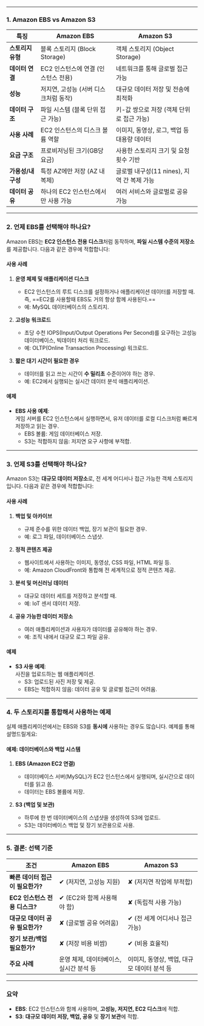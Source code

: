 
---

### 1. Amazon EBS vs Amazon S3 

|**특징**|**Amazon EBS**|**Amazon S3**|
|---|---|---|
|**스토리지 유형**|블록 스토리지 (Block Storage)|객체 스토리지 (Object Storage)|
|**데이터 연결**|EC2 인스턴스에 연결 (인스턴스 전용)|네트워크를 통해 글로벌 접근 가능|
|**성능**|저지연, 고성능 (서버 디스크처럼 동작)|대규모 데이터 저장 및 전송에 최적화|
|**데이터 구조**|파일 시스템 (블록 단위 접근 가능)|키-값 쌍으로 저장 (객체 단위로 접근 가능)|
|**사용 사례**|EC2 인스턴스의 디스크 볼륨 역할|이미지, 동영상, 로그, 백업 등 대용량 데이터|
|**요금 구조**|프로비저닝된 크기(GB당 요금)|사용한 스토리지 크기 및 요청 횟수 기반|
|**가용성/내구성**|특정 AZ에만 저장 (AZ 내복제)|글로벌 내구성(11 nines), 지역 간 복제 가능|
|**데이터 공유**|하나의 EC2 인스턴스에서만 사용 가능|여러 서비스와 글로벌로 공유 가능|

---

### 2. 언제 EBS를 선택해야 하나요?

Amazon EBS는 **EC2 인스턴스 전용 디스크**처럼 동작하며, **파일 시스템 수준의 저장소**를 제공합니다. 다음과 같은 경우에 적합합니다:

#### 사용 사례

1. **운영 체제 및 애플리케이션 디스크**
    
    - EC2 인스턴스의 루트 디스크를 설정하거나 애플리케이션 데이터를 저장할 때. 즉, ==EC2를 사용할때 EBS도 거의 항상 함께 사용된다.==
    - 예: MySQL 데이터베이스의 스토리지.
2. **고성능 워크로드**
    
    - 초당 수천 IOPS(Input/Output Operations Per Second)를 요구하는 고성능 데이터베이스, 빅데이터 처리 워크로드.
    - 예: OLTP(Online Transaction Processing) 워크로드.
3. **짧은 대기 시간이 필요한 경우**
    
    - 데이터를 읽고 쓰는 시간이 **수 밀리초** 수준이어야 하는 경우.
    - 예: EC2에서 실행되는 실시간 데이터 분석 애플리케이션.

#### 예제

- **EBS 사용 예제**:  
    게임 서버를 EC2 인스턴스에서 실행하면서, 유저 데이터를 로컬 디스크처럼 빠르게 저장하고 읽는 경우.
    - EBS 볼륨: 게임 데이터베이스 저장.
    - S3는 적합하지 않음: 저지연 요구 사항에 부적합.

---

### 3. 언제 S3를 선택해야 하나요?

Amazon S3는 **대규모 데이터 저장소**로, 전 세계 어디서나 접근 가능한 객체 스토리지입니다. 다음과 같은 경우에 적합합니다:

#### 사용 사례

1. **백업 및 아카이브**
    
    - 규제 준수를 위한 데이터 백업, 장기 보관이 필요한 경우.
    - 예: 로그 파일, 데이터베이스 스냅샷.
2. **정적 콘텐츠 제공**
    
    - 웹사이트에서 사용하는 이미지, 동영상, CSS 파일, HTML 파일 등.
    - 예: Amazon CloudFront와 통합해 전 세계적으로 정적 콘텐츠 제공.
3. **분석 및 머신러닝 데이터**
    
    - 대규모 데이터 세트를 저장하고 분석할 때.
    - 예: IoT 센서 데이터 저장.
4. **공유 가능한 데이터 저장소**
    
    - 여러 애플리케이션과 사용자가 데이터를 공유해야 하는 경우.
    - 예: 조직 내에서 대규모 로그 파일 공유.

#### 예제

- **S3 사용 예제**:  
    사진을 업로드하는 웹 애플리케이션.
    - S3: 업로드된 사진 저장 및 제공.
    - EBS는 적합하지 않음: 데이터 공유 및 글로벌 접근이 어려움.

---

### 4. 두 스토리지를 통합해서 사용하는 예제

실제 애플리케이션에서는 EBS와 S3를 **동시에** 사용하는 경우도 많습니다. 예제를 통해 설명드릴게요:

#### 예제: 데이터베이스와 백업 시스템

1. **EBS (Amazon EC2 연결)**
    
    - 데이터베이스 서버(MySQL)가 EC2 인스턴스에서 실행되며, 실시간으로 데이터를 읽고 씀.
    - 데이터는 EBS 볼륨에 저장.
2. **S3 (백업 및 보관)**
    
    - 하루에 한 번 데이터베이스의 스냅샷을 생성하여 S3에 업로드.
    - S3는 데이터베이스 백업 및 장기 보관용으로 사용.

---

### 5. 결론: 선택 기준

|**조건**|**Amazon EBS**|**Amazon S3**|
|---|---|---|
|**빠른 데이터 접근이 필요한가?**|✔ (저지연, 고성능 지원)|✘ (저지연 작업에 부적합)|
|**EC2 인스턴스 전용 디스크?**|✔ (EC2와 함께 사용해야 함)|✘ (독립적 사용 가능)|
|**대규모 데이터 공유 필요한가?**|✘ (글로벌 공유 어려움)|✔ (전 세계 어디서나 접근 가능)|
|**장기 보관/백업 필요한가?**|✘ (저장 비용 비쌈)|✔ (비용 효율적)|
|**주요 사례**|운영 체제, 데이터베이스, 실시간 분석 등|이미지, 동영상, 백업, 대규모 데이터 분석 등|

---

### 요약

- **EBS**: EC2 인스턴스와 함께 사용하며, **고성능, 저지연, EC2 디스크**에 적합.
- **S3**: **대규모 데이터 저장, 백업, 공유** 및 **장기 보관**에 적합.